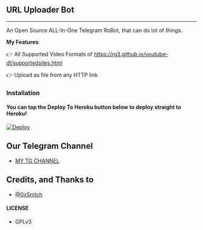 ## URL Uploader Bot
---

An Open Source ALL-In-One Telegram RoBot, that can do lot of things.

**My Features**:

👉 All Supported Video Formats of https://rg3.github.io/youtube-dl/supportedsites.html

👉 Upload as file from any HTTP link

### Installation



#### You can tap the Deploy To Heroku button below to deploy straight to Heroku!

[![Deploy](https://www.herokucdn.com/deploy/button.svg)](https://heroku.com/deploy?template=https://github.com/satyushree/URL-UPLOADER/tree/master)


## Our Telegram Channel

* [MY TG CHANNEL](https://telegram.dog/egymovies)

## Credits, and Thanks to

* [@0xSnitch](https://telegram.dog/AnotherSnitchX64)

#### LICENSE
- GPLv3
